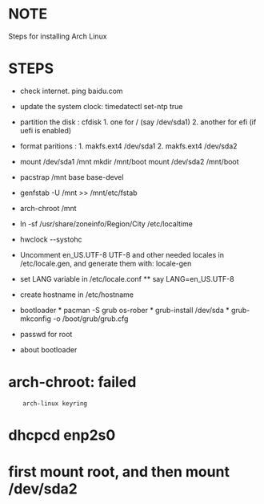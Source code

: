# NOTE
Steps for installing Arch Linux

# STEPS
* check internet. ping baidu.com
* update the system clock: timedatectl set-ntp true
* partition the disk : cfdisk
        1. one for / (say /dev/sda1)
        2. another for efi (if uefi is enabled)
* format paritions : 
        1. makfs.ext4 /dev/sda1
        2. makfs.ext4 /dev/sda2
* mount /dev/sda1 /mnt
  mkdir /mnt/boot
  mount /dev/sda2 /mnt/boot
* pacstrap /mnt base base-devel
* genfstab -U /mnt >> /mnt/etc/fstab
* arch-chroot /mnt
* ln -sf /usr/share/zoneinfo/Region/City /etc/localtime
* hwclock --systohc
* Uncomment en_US.UTF-8 UTF-8 and other needed locales in /etc/locale.gen, and generate them with: locale-gen
* set LANG variable in /etc/locale.conf
        ** say LANG=en_US.UTF-8
* create hostname in /etc/hostname
* bootloader
        * pacman -S grub os-rober
        * grub-install /dev/sda
        * grub-mkconfig -o /boot/grub/grub.cfg
* passwd for root


* about bootloader

# arch-chroot: failed
        arch-linux keyring
# dhcpcd enp2s0
# first mount root, and then mount /dev/sda2
